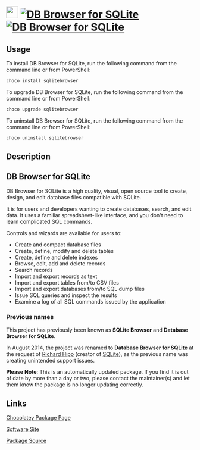 ﻿# <img src="https://cdn.jsdelivr.net/gh/mkevenaar/chocolatey-packages@326e9c0439d53d73fcc5ef931486c8ffbdfb016e/icons/sqlitebrowser.svg" width="32" height="32"/> [![DB Browser for SQLite](https://img.shields.io/chocolatey/v/sqlitebrowser.svg?label=DB+Browser+for+SQLite)](https://chocolatey.org/packages/sqlitebrowser) [![DB Browser for SQLite](https://img.shields.io/chocolatey/dt/sqlitebrowser.svg)](https://chocolatey.org/packages/sqlitebrowser)

## Usage
To install DB Browser for SQLite, run the following command from the command line or from PowerShell:
```powershell
choco install sqlitebrowser
```

To upgrade DB Browser for SQLite, run the following command from the command line or from PowerShell:
```powershell
choco upgrade sqlitebrowser
```

To uninstall DB Browser for SQLite, run the following command from the command line or from PowerShell:
```powershell
choco uninstall sqlitebrowser
```

## Description
## DB Browser for SQLite

DB Browser for SQLite is a high quality, visual, open source tool to create, design, and edit database files compatible with SQLite.

It is for users and developers wanting to create databases, search, and edit data. It uses a familiar spreadsheet-like interface, and you don't need to learn complicated SQL commands.

Controls and wizards are available for users to:

* Create and compact database files
* Create, define, modify and delete tables
* Create, define and delete indexes
* Browse, edit, add and delete records
* Search records
* Import and export records as text
* Import and export tables from/to CSV files
* Import and export databases from/to SQL dump files
* Issue SQL queries and inspect the results
* Examine a log of all SQL commands issued by the application

### Previous names

This project has previously been known as __SQLite Browser__ and __Database Browser for SQLite__.

In August 2014, the project was renamed to __Database Browser for SQLite__ at the request of [Richard Hipp](http://www.hwaci.com/drh) (creator of [SQLite](http://sqlite.org/)), as the previous name was creating unintended support issues.

**Please Note**: This is an automatically updated package. If you find it is
out of date by more than a day or two, please contact the maintainer(s) and
let them know the package is no longer updating correctly.


## Links
[Chocolatey Package Page](https://chocolatey.org/packages/sqlitebrowser)

[Software Site](http://sqlitebrowser.org/)

[Package Source](https://github.com/mkevenaar/chocolatey-packages/tree/master/automatic/sqlitebrowser)

